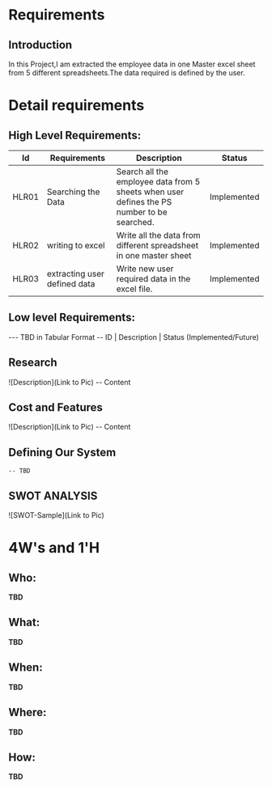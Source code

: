 # Requirements
## Introduction
 In this Project,I am extracted the employee data in one Master excel sheet from 5 different spreadsheets.The data required is defined by the user.

# Detail requirements
## High Level Requirements: 
Id    |  Requirements                           |   Description                                                                    | Status  
------|-----------------------------------------|--------------------------------------------------------------------------------- |----------
HLR01 |  Searching the Data                     | Search all the employee data from 5 sheets when user defines the PS number to be searched.|Implemented
HLR02 | writing to excel                        | Write all the data from different spreadsheet in one master sheet                |Implemented
HLR03 | extracting user defined data            | Write new user required data in the excel file.                                  |Implemented

##  Low level Requirements:
--- TBD in Tabular Format 
-- ID | Description | Status (Implemented/Future)





## Research
![Description](Link to Pic)
-- Content 
## Cost and Features
![Description](Link to Pic)
-- Content 
## Defining Our System
    -- TBD
## SWOT ANALYSIS
![SWOT-Sample](Link to Pic)

# 4W&#39;s and 1&#39;H

## Who:

**TBD**

## What:

**TBD**

## When:

**TBD**

## Where:

**TBD**

## How:

**TBD**
